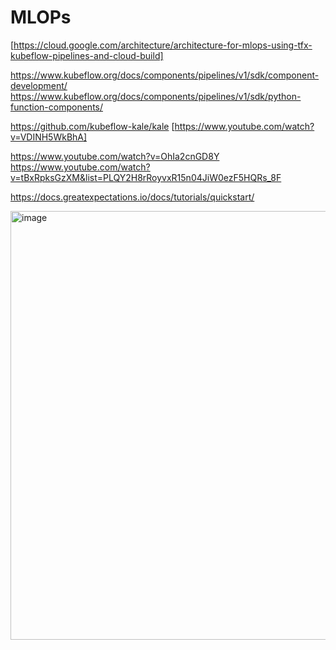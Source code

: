 # MLOPs

[https://cloud.google.com/architecture/architecture-for-mlops-using-tfx-kubeflow-pipelines-and-cloud-build]

https://www.kubeflow.org/docs/components/pipelines/v1/sdk/component-development/
https://www.kubeflow.org/docs/components/pipelines/v1/sdk/python-function-components/

https://github.com/kubeflow-kale/kale [https://www.youtube.com/watch?v=VDINH5WkBhA] 

https://www.youtube.com/watch?v=OhIa2cnGD8Y
https://www.youtube.com/watch?v=tBxRpksGzXM&list=PLQY2H8rRoyvxR15n04JiW0ezF5HQRs_8F

https://docs.greatexpectations.io/docs/tutorials/quickstart/


<img width="686" alt="image" src="https://github.com/GourBera/MLOPs---Kubeflow-Pipeline-with-TFX-and-VortexAI/assets/37293512/c958e335-d41f-4a5b-b26c-c68faeac153c">

